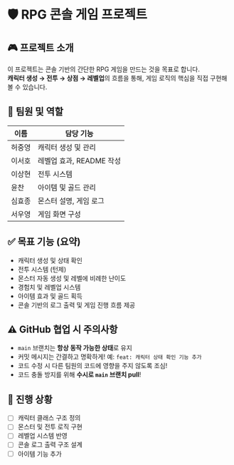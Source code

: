 # 🛡️ RPG 콘솔 게임 프로젝트

## 🎮 프로젝트 소개

이 프로젝트는 콘솔 기반의 간단한 RPG 게임을 만드는 것을 목표로 합니다.  
**캐릭터 생성 → 전투 → 상점 → 레벨업**의 흐름을 통해, 게임 로직의 핵심을 직접 구현해볼 수 있습니다.



## 👥 팀원 및 역할

| 이름     | 담당 기능                 |
|----------|---------------------------|
| 허중영   | 캐릭터 생성 및 관리       |
| 이서호   | 레벨업 효과, README 작성  |
| 이상현   | 전투 시스템               |
| 윤찬     | 아이템 및 골드 관리       |
| 심효종   | 몬스터 설명, 게임 로그    |
| 서우영   | 게임 화면 구성            |


## ✅ 목표 기능 (요약)

- 캐릭터 생성 및 상태 확인
- 전투 시스템 (턴제)
- 몬스터 자동 생성 및 레벨에 비례한 난이도
- 경험치 및 레벨업 시스템
- 아이템 효과 및 골드 획득
- 콘솔 기반의 로그 출력 및 게임 진행 흐름 제공


## ⚠️ GitHub 협업 시 주의사항

- `main` 브랜치는 **항상 동작 가능한 상태**로 유지
- 커밋 메시지는 간결하고 명확하게! 예: `feat: 캐릭터 상태 확인 기능 추가`
- 코드 수정 시 다른 팀원의 코드에 영향을 주지 않도록 조심!
- 코드 충돌 방지를 위해 **수시로 `main` 브랜치 pull**!


## 🚧 진행 상황

- [ ] 캐릭터 클래스 구조 정의
- [ ] 몬스터 및 전투 로직 구현
- [ ] 레벨업 시스템 반영
- [ ] 콘솔 로그 출력 구조 설계
- [ ] 아이템 기능 추가
